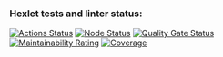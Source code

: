 ### Hexlet tests and linter status:
[![Actions Status](https://github.com/she1nXgod/frontend-project-46/actions/workflows/hexlet-check.yml/badge.svg)](https://github.com/she1nXgod/frontend-project-46/actions)
[![Node Status](https://github.com/she1nXgod/frontend-project-46/actions/workflows/ci.yml/badge.svg)](https://github.com/she1nXgod/frontend-project-46/actions/workflows/ci.yml)
[![Quality Gate Status](https://sonarcloud.io/api/project_badges/measure?project=she1nXgod_frontend-project-46&metric=alert_status)](https://sonarcloud.io/summary/new_code?id=she1nXgod_frontend-project-46)
[![Maintainability Rating](https://sonarcloud.io/api/project_badges/measure?project=she1nXgod_frontend-project-46&metric=sqale_rating)](https://sonarcloud.io/summary/new_code?id=she1nXgod_frontend-project-46)
[![Coverage](https://sonarcloud.io/api/project_badges/measure?project=she1nXgod_frontend-project-46&metric=coverage)](https://sonarcloud.io/summary/new_code?id=she1nXgod_frontend-project-46)
